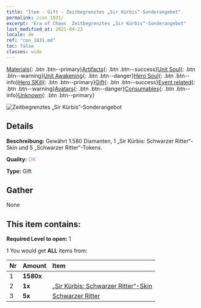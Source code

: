 ```yaml
---
title: "Item - Gift - Zeitbegrenztes „Sir Kürbis“-Sonderangebot"
permalink: /con_1831/
excerpt: "Era of Chaos  Zeitbegrenztes „Sir Kürbis“-Sonderangebot"
last_modified_at: 2021-04-23
locale: de
ref: "con_1831.md"
toc: false
classes: wide
---
```

 [Materials](/ItemsDE/){: .btn .btn--primary}[Artifacts](/ItemsDE/Artifacts/){: .btn .btn--success}[Unit Soul](/ItemsDE/UnitSoul/){: .btn .btn--warning}[Unit Awakening](/ItemsDE/UnitAwakening/){: .btn .btn--danger}[Hero Soul](/ItemsDE/HeroSoul/){: .btn .btn--info}[Hero SKill](/ItemsDE/HeroSkill/){: .btn .btn--primary}[Gift](/ItemsDE/Gift/){: .btn .btn--success}[Event related](/ItemsDE/Events/){: .btn .btn--warning}[Avatars](/ItemsDE/Avatars/){: .btn .btn--danger}[Consumables](/ItemsDE/Consumables/){: .btn .btn--info}[Unknown](/ItemsDE/Unknown/){: .btn .btn--primary}

 ![Zeitbegrenztes „Sir Kürbis“-Sonderangebot](/images/t/i_907453.png)

## Details
 **Beschreibung:** Gewährt 1.580 Diamanten, 1 „Sir Kürbis: Schwarzer Ritter“-Skin und 5 „Schwarzer Ritter“-Tokens.

 **Quality:** <span style="color: #DA70D6">OK</span>

 **Type:** Gift

## Gather

  None

## This item contains:

 **Required Level to open:** 1

 1 You would get **ALL** items  from:

  | Nr | Amount |     Item    |
  |:---|:-------|:------------|
  | 1 |  **1580x** | <i class="fas fa-gem"/> |  | 
  | 2 |  **1x** | [„Sir Kürbis: Schwarzer Ritter“-Skin](/ItemsDE/con_1982/) |  | 
  | 3 |  **5x** | [Schwarzer Ritter](/ItemsDE/unt_213/) |  | 
